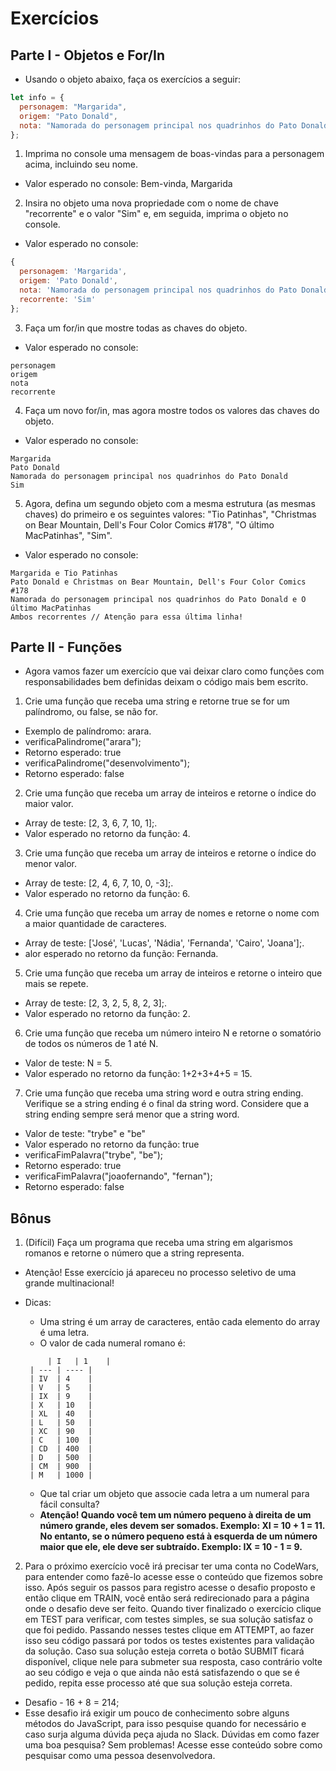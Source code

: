# Exercícios

## Parte I - Objetos e For/In

- Usando o objeto abaixo, faça os exercícios a seguir:

```javascript
let info = {
  personagem: "Margarida",
  origem: "Pato Donald",
  nota: "Namorada do personagem principal nos quadrinhos do Pato Donald",
};
```

1. Imprima no console uma mensagem de boas-vindas para a personagem acima, incluindo seu nome.

- Valor esperado no console: Bem-vinda, Margarida

2. Insira no objeto uma nova propriedade com o nome de chave "recorrente" e o valor "Sim" e, em seguida, imprima o objeto no console.

- Valor esperado no console:

```javascript
{
  personagem: 'Margarida',
  origem: 'Pato Donald',
  nota: 'Namorada do personagem principal nos quadrinhos do Pato Donald',
  recorrente: 'Sim'
};
```

3. Faça um for/in que mostre todas as chaves do objeto.

- Valor esperado no console:

```
personagem
origem
nota
recorrente
```

4. Faça um novo for/in, mas agora mostre todos os valores das chaves do objeto.

- Valor esperado no console:

```
Margarida
Pato Donald
Namorada do personagem principal nos quadrinhos do Pato Donald
Sim
```

5. Agora, defina um segundo objeto com a mesma estrutura (as mesmas chaves) do primeiro e os seguintes valores: "Tio Patinhas", "Christmas on Bear Mountain, Dell's Four Color Comics #178", "O último MacPatinhas", "Sim".

- Valor esperado no console:

```
Margarida e Tio Patinhas
Pato Donald e Christmas on Bear Mountain, Dell's Four Color Comics #178
Namorada do personagem principal nos quadrinhos do Pato Donald e O último MacPatinhas
Ambos recorrentes // Atenção para essa última linha!
```

## Parte II - Funções

- Agora vamos fazer um exercício que vai deixar claro como funções com responsabilidades bem definidas deixam o código mais bem escrito.

1. Crie uma função que receba uma string e retorne true se for um palíndromo, ou false, se não for.

- Exemplo de palíndromo: arara.
- verificaPalindrome("arara");
- Retorno esperado: true
- verificaPalindrome("desenvolvimento");
- Retorno esperado: false

2. Crie uma função que receba um array de inteiros e retorne o índice do maior valor.

- Array de teste: [2, 3, 6, 7, 10, 1];.
- Valor esperado no retorno da função: 4.

3. Crie uma função que receba um array de inteiros e retorne o índice do menor valor.

- Array de teste: [2, 4, 6, 7, 10, 0, -3];.
- Valor esperado no retorno da função: 6.

4. Crie uma função que receba um array de nomes e retorne o nome com a maior quantidade de caracteres.

- Array de teste: ['José', 'Lucas', 'Nádia', 'Fernanda', 'Cairo', 'Joana'];.
- alor esperado no retorno da função: Fernanda.

5. Crie uma função que receba um array de inteiros e retorne o inteiro que mais se repete.

- Array de teste: [2, 3, 2, 5, 8, 2, 3];.
- Valor esperado no retorno da função: 2.

6. Crie uma função que receba um número inteiro N e retorne o somatório de todos os números de 1 até N.

- Valor de teste: N = 5.
- Valor esperado no retorno da função: 1+2+3+4+5 = 15.

7. Crie uma função que receba uma string word e outra string ending. Verifique se a string ending é o final da string word. Considere que a string ending sempre será menor que a string word.

- Valor de teste: "trybe" e "be"
- Valor esperado no retorno da função: true
- verificaFimPalavra("trybe", "be");
- Retorno esperado: true
- verificaFimPalavra("joaofernando", "fernan");
- Retorno esperado: false

## Bônus

1. (Difícil) Faça um programa que receba uma string em algarismos romanos e retorne o número que a string representa.

- Atenção! Esse exercício já apareceu no processo seletivo de uma grande multinacional!
- Dicas:

  - Uma string é um array de caracteres, então cada elemento do array é uma letra.
  - O valor de cada numeral romano é:

  ```
       | I   | 1    |
   | --- | ---- |
   | IV  | 4    |
   | V   | 5    |
   | IX  | 9    |
   | X   | 10   |
   | XL  | 40   |
   | L   | 50   |
   | XC  | 90   |
   | C   | 100  |
   | CD  | 400  |
   | D   | 500  |
   | CM  | 900  |
   | M   | 1000 |
  ```

  - Que tal criar um objeto que associe cada letra a um numeral para fácil consulta?
  - **Atenção! Quando você tem um número pequeno à direita de um número grande, eles devem ser somados. Exemplo: XI = 10 + 1 = 11. No entanto, se o número pequeno está à esquerda de um número maior que ele, ele deve ser subtraído. Exemplo: IX = 10 - 1 = 9.**

2. Para o próximo exercício você irá precisar ter uma conta no CodeWars, para entender como fazê-lo acesse esse o conteúdo que fizemos sobre isso. Após seguir os passos para registro acesse o desafio proposto e então clique em TRAIN, você então será redirecionado para a página onde o desafio deve ser feito. Quando tiver finalizado o exercício clique em TEST para verificar, com testes simples, se sua solução satisfaz o que foi pedido. Passando nesses testes clique em ATTEMPT, ao fazer isso seu código passará por todos os testes existentes para validação da solução. Caso sua solução esteja correta o botão SUBMIT ficará disponível, clique nele para submeter sua resposta, caso contrário volte ao seu código e veja o que ainda não está satisfazendo o que se é pedido, repita esse processo até que sua solução esteja correta.

- Desafio - 16 + 8 = 214;
- Esse desafio irá exigir um pouco de conhecimento sobre alguns métodos do JavaScript, para isso pesquise quando for necessário e caso surja alguma dúvida peça ajuda no Slack. Dúvidas em como fazer uma boa pesquisa? Sem problemas! Acesse esse conteúdo sobre como pesquisar como uma pessoa desenvolvedora.
